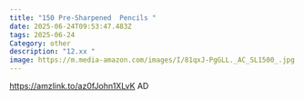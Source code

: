 ```yaml
---
title: "150 Pre-Sharpened  Pencils "
date: 2025-06-24T09:53:47.483Z
tags: 2025-06-24
Category: other
description: "12.xx "
image: https://m.media-amazon.com/images/I/81qxJ-PgGLL._AC_SL1500_.jpg
---
```

https://amzlink.to/az0fJohn1XLvK
AD